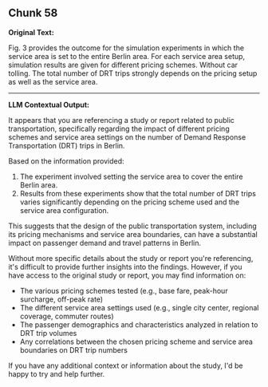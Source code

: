 ## Chunk 58

**Original Text:**

Fig. 3 provides
the outcome for the simulation experiments in which the service area is set to the entire Berlin area. For each service
area setup, simulation results are given for different pricing schemes. Without car tolling. The total number of DRT trips strongly depends on the pricing setup as well as the service area.

---

**LLM Contextual Output:**

It appears that you are referencing a study or report related to public transportation, specifically regarding the impact of different pricing schemes and service area settings on the number of Demand Response Transportation (DRT) trips in Berlin.

Based on the information provided:

1. The experiment involved setting the service area to cover the entire Berlin area.
2. Results from these experiments show that the total number of DRT trips varies significantly depending on the pricing scheme used and the service area configuration.

This suggests that the design of the public transportation system, including its pricing mechanisms and service area boundaries, can have a substantial impact on passenger demand and travel patterns in Berlin.

Without more specific details about the study or report you're referencing, it's difficult to provide further insights into the findings. However, if you have access to the original study or report, you may find information on:

* The various pricing schemes tested (e.g., base fare, peak-hour surcharge, off-peak rate)
* The different service area settings used (e.g., single city center, regional coverage, commuter routes)
* The passenger demographics and characteristics analyzed in relation to DRT trip volumes
* Any correlations between the chosen pricing scheme and service area boundaries on DRT trip numbers

If you have any additional context or information about the study, I'd be happy to try and help further.
